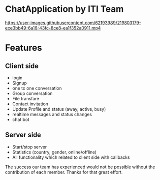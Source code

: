 # ChatApplication by ITI Team


https://user-images.githubusercontent.com/62193989/219803179-ece3bb49-6a16-43fc-8ce8-ea1f352a0911.mp4

# Features

## Client side
- login
- Signup
- one to one conversation
- Group conversation
- File transfare
- Contact invitation
- Update Profile and status (away, active, busy)
- realtime messages and status changes
- chat bot

## Server side
- Start/stop server
- Statistics (country, gender, online/offline)
- All functionality which related to client side with callbacks 


The success our team has experienced would not be possible without the contribution of each member.
Thanks for that great effort.






